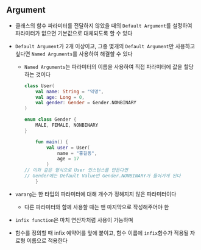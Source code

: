 ## Argument

* 클래스의 함수 파라미터를 전달하지 않았을 때의 ```Default Argument```를 설정하여 파라미터가 없으면 기본값으로 대체되도록 할 수 있다
* ```Default Argument```가 2개 이상이고, 그중 몇개의 ```Default Argument```만 사용하고 싶다면 ```Named Arguments```를 사용하여 해결할 수 있다
  * ```Named Arguments```는 파라미터의 이름을 사용하여 직접 파라미터에 값을 할당하는 것이다 
    ```Kotlin
    class User(
        val name: String = "익명",
        val age: Long = 0,
        val gender: Gender = Gender.NONBINARY
    )
    
    enum class Gender {
        MALE, FEMALE, NONBINARY
    }
    
        fun main() {
            val user = User(
                name = "홍길동",
                age = 17
            )
    // 이와 같은 형식으로 User 인스턴스를 만든다면
    // Gender에는 Default Value인 Gender.NONBINARY가 들어가게 된다
        }
    ```
    
* ```vararg```는 한 타입의 파라미터에 대해 개수가 정해지지 않은 파라미터이다 
  * 다른 파라미터와 함께 사용할 때는 맨 마지막으로 작성해주어야 한

* ```infix function```은 마치 연산자처럼 사용이 가능하며
* 함수를 정의할 때 infix 예약어를 앞에 붙이고, 함수 이름에 ```infix```함수가 적용될 자료형 이름으로 적용한다